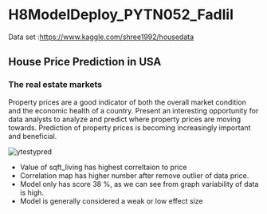 # H8ModelDeploy_PYTN052_Fadlil
Data set :https://www.kaggle.com/shree1992/housedata

## House Price Prediction in USA
### The real estate markets

Property prices are a good indicator of both the overall market condition and the economic health of a country. Present an interesting opportunity for data analysts to analyze and predict where property prices are moving towards. Prediction of property prices is becoming increasingly important and beneficial.


![ytestypred](https://user-images.githubusercontent.com/80771654/119589610-5677cf00-bdfd-11eb-8cd2-b1bb999cb3d6.png)


* Value of sqft_living has highest correltaion to price
* Correlation map has higher number after remove outlier of data price.
* Model only has score 38 %, as we can see from graph variability of data is high. 
* Model is generally considered a weak or low effect size
